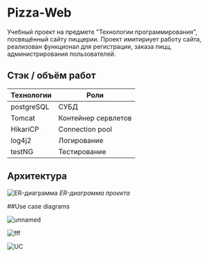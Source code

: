 # Pizza-Web

Учебный проект на предмете "Технологии программирования", посвящённый сайту пиццерии. Проект имитириует работу сайта, реализован функционал для регистрации, заказа пицц, администрирования пользователей.  

## Стэк / объём работ


|         **Технологии**                   |Роли                        |
|-----------------------------------------------|-----------------------------|
|    postgreSQL    |      СУБД   
 |    Tomcat     | Контейнер сервлетов
|		HikariCP | Connection pool 
| log4j2|Логирование
| testNG | Тестирование

## Архитектура
![ER-диаграмма](https://github.com/arseniIvankovich/Pizza-web/assets/93382768/e5753cfa-6e8e-4863-83c1-08e1c08fa116)
*ER-диаграмма проекта*

##Use case diagrams

![unnamed](https://github.com/arseniIvankovich/Pizza-web/assets/93382768/7330fd84-d420-4925-bd58-f72e496e1048)

![fff](https://github.com/arseniIvankovich/Pizza-web/assets/93382768/6109fa3a-1439-498e-a295-2007c439d00e)

![UC](https://github.com/arseniIvankovich/Pizza-web/assets/93382768/ec918e84-9b65-49b9-84d2-d459c38d9a26)
